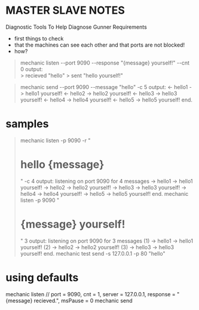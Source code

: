 MASTER SLAVE NOTES
==================

Diagnostic Tools To Help Diagnose Gunner Requirements

- first things to check 
 - that the machines can see each other and that ports are not blocked!
 - how?

> mechanic listen --port 9090 --response "{message} yourself!" --cnt 0
output:  
	> recieved "hello"
	> sent "hello yourself!"

> mechanic send --port 9090 --message "hello" -c 5
output: 
	<- hello1 -> hello1 yourself!
	<- hello2 -> hello2 yourself!
	<- hello3 -> hello3 yourself!
	<- hello4 -> hello4 yourself!
	<- hello5 -> hello5 yourself!
	end.

samples
=======
> mechanic listen -p 9090 -r "<h1>hello {message}</h1>" -c 4
	output:
	listening on port 9090 for 4 messages
	-> hello1 -> hello1 yourself! 
	-> hello2 -> hello2 yourself! 
	-> hello3 -> hello3 yourself! 
	-> hello4 -> hello4 yourself! 
	-> hello5 -> hello5 yourself! 
	end.
> mechanic listen -p 9090 "<h1>{message} yourself!</h1>" 3
	output:
	listening on port 9090 for 3 messages
	(1) -> hello1 -> hello1 yourself! 
	(2) -> hello2 -> hello2 yourself! 
	(3) -> hello3 -> hello3 yourself! 
	end.
> mechanic test send -s 127.0.0.1 -p 80 "hello" 

using defaults
==============
 mechanic listen 
  // port = 9090, cnt = 1, server = 127.0.0.1, response = "{message} recieved.", msPause = 0
 mechanic send 
